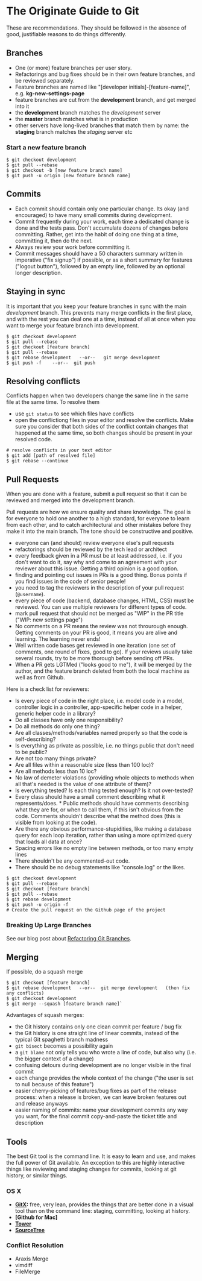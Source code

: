 # The Originate Guide to Git

These are recommendations. They should be followed in the absence of good, justifiable reasons to do things differently.


## Branches

* One (or more) feature branches per user story.
* Refactorings and bug fixes should be in their own feature branches, and be reviewed separately.
* Feature branches are named like "[developer initials]-[feature-name]", e.g. __kg-new-settings-page__
* feature branches are cut from the __development__ branch, and get merged into it
* the __development__ branch matches the _development_ server
* the __master__ branch matches what is in production
* other servers have long-lived branches that match them by name: the __staging__ branch matches the _staging_ server etc

### Start a new feature branch

```shell
$ git checkout development
$ git pull --rebase
$ git checkout -b [new feature branch name]
$ git push -u origin [new feature branch name]
```

## Commits

* Each commit should contain only one particular change. Its okay (and encouraged) to have many small commits during development.
* Commit frequently during your work, each time a dedicated change is done and the tests pass. Don't accumulate dozens of changes before committing. Rather, get into the habit of doing one thing at a time, committing it, then do the next.
* Always review your work before committing it. 
* Commit messages should have a 50 characters summary written in imperative ("fix signup") if possible, or as a short summary for features ("logout button"), followed by an empty line, followed by an optional longer description.


## Staying in sync

It is important that you keep your feature branches in sync with the main _development_ branch.
This prevents many merge conflicts in the first place, and with the rest you can deal one at a time,
instead of all at once when you want to merge your feature branch into development.

```shell
$ git checkout development
$ git pull --rebase
$ git checkout [feature branch]
$ git pull --rebase
$ git rebase development   --or--   git merge development
$ git push -f    --or--  git push
```


## Resolving conflicts

Conflicts happen when two developers change the same line in the same file at the same time.
To resolve them
* use `git status` to see which files have conflicts
* open the conflictiong files in your editor and resolve the conflicts. Make sure you consider that both sides of the conflict contain changes that happened at the same time, so both changes should be present in your resolved code.

```shell
# resolve conflicts in your text editor
$ git add [path of resolved file]
$ git rebase --continue
```


## Pull Requests

When you are done with a feature, submit a pull request so that it can be reviewed and merged into the development branch.

Pull requests are how we ensure quality and share knowledge. The goal is for everyone to hold one another to a high standard, for everyone to learn from each other, and to catch architectural and other mistakes before they make it into the main branch. The tone should be constructive and positive.

* everyone can (and should) review everyone else's pull requests
* refactorings should be reviewed by the tech lead or architect
* every feedback given in a PR must be at least addressed, i.e. if you don't want to do it, say why and come to an agreement with your reviewer about this issue. Getting a third opinion is a good option.
* finding and pointing out issues in PRs is a good thing. Bonus points if you find issues in the code of senior people!
* you need to tag the reviewers in the description of your pull request (`@username`).
* every piece of code (backend, database changes, HTML, CSS) must be reviewed. You can use multiple reviewers for different types of code.
* mark pull request that should not be merged as "WIP" in the PR title ("WIP: new settings page")
* No comments on a PR means the review was not throurough enough. Getting comments on your PR is good, it means you are alive and learning. The learning never ends!
* Well written code bases get reviewed in one iteration (one set of comments, one round of fixes, good to go). If your reviews usually take several rounds, try to be more thorough before sending off PRs.
* When a PR gets LGTMed ("looks good to me"), it will be merged by the author, and the feature branch deleted from both the local machine as well as from Github.

Here is a check list for reviewers:

* Is every piece of code in the right place, i.e. model code in a model, controller logic in a controller, app-specific helper code in a helper, generic helper code in a library?
* Do all classes have only one responsibility?
* Do all methods do only one thing?
* Are all classes/methods/variables named properly so that the code is self-describing?
* Is everything as private as possible, i.e. no things public that don't need to be public?
* Are not too many things private?
* Are all files within a reasonable size (less than 100 loc)?
* Are all methods less than 10 loc?
* No law of demeter violations (providing whole objects to methods when all that's needed is the value of one attribute of them)?
* Is everything tested? Is each thing tested enough? Is it not over-tested?
* Every class should have a small comment describing what it represents/does. * Public methods should have comments describing what they are for, or when to call them, if this isn't obvious from the code. Comments shouldn't describe what the method does (this is visible from looking at the code).
* Are there any obvious performance-stupidities, like making a database query for each loop iteration, rather than using a more optimized query that loads all data at once? 
* Spacing errors like no empty line between methods, or too many empty lines
* There shouldn't be any commented-out code.
* There should be no debug statements like "console.log" or the likes.

```shell
$ git checkout development
$ git pull --rebase
$ git checkout [feature branch]
$ git pull --rebase
$ git rebase development
$ git push -u origin -f
# Create the pull request on the Github page of the project
```


### Breaking Up Large Branches

See our blog post about [Refactoring Git Branches](http://blog.originate.com/blog/2014/04/19/refactoring_git_branches).


## Merging

If possible, do a squash merge

```shell
$ git checkout [feature branch]
$ git rebase development   --or--  git merge development   (then fix any conflicts)
$ git checkout development
$ git merge --squash [feature branch name]`
```

Advantages of squash merges:
* the Git history contains only one clean commit per feature / bug fix
* the Git history is one straight line of linear commits, instead of the typical Git spaghetti branch madness
* `git bisect` becomes a possibility again
* a `git blame` not only tells you who wrote a line of code, but also why (i.e. the bigger context of a change)
* confusing detours during development are no longer visible in the final commit
* each change provides the whole context of the change ("the user is set to null because of this feature")
* easier cherry-picking of features/bug fixes as part of the release process: when a release is broken, we can leave broken features out and release anyways
* easier naming of commits: name your development commits any way you want, for the final commit copy-and-paste the ticket title and description


## Tools

The best Git tool is the command line. It is easy to learn and use, and makes the full power of Git available. An exception to this are highly interactive things like reviewing and staging changes for commits, looking at git history, or similar things.

### OS X
* __[GitX](http://gitx.frim.nl):__ free, very lean, provides the things that are better done in a visual tool than on the command line: staging, committing, looking at history.
* __[Github for Mac]__
* __[Tower]()__
* __[SourceTree]()__

### Conflict Resolution
- Araxis Merge
- vimdiff
- FileMerge

